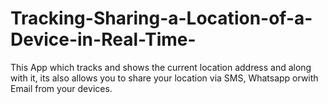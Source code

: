 # Tracking-Sharing-a-Location-of-a-Device-in-Real-Time-
This App which tracks and shows the current  location address and along with it, its also allows you to share your location via SMS, Whatsapp orwith  Email from your devices.
